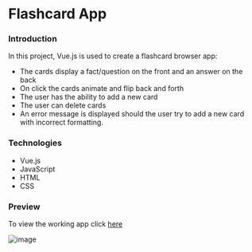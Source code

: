 # Flashcard App

### Introduction
In this project, Vue.js is used to create a flashcard browser app:

- The cards display a fact/question on the front and an answer on the back
- On click the cards animate and flip back and forth
- The user has the ability to add a new card
- The user can delete cards
- An error message is displayed should the user try to add a new card with incorrect formatting.   

### Technologies
- Vue.js
- JavaScript
- HTML
- CSS

### Preview
To view the working app click [here](https://martynm1982.github.io/Number_Guesser_Game/)

![image](https://user-images.githubusercontent.com/77343504/116066646-2e6f4180-a680-11eb-9340-db51d12b6ce9.png)
